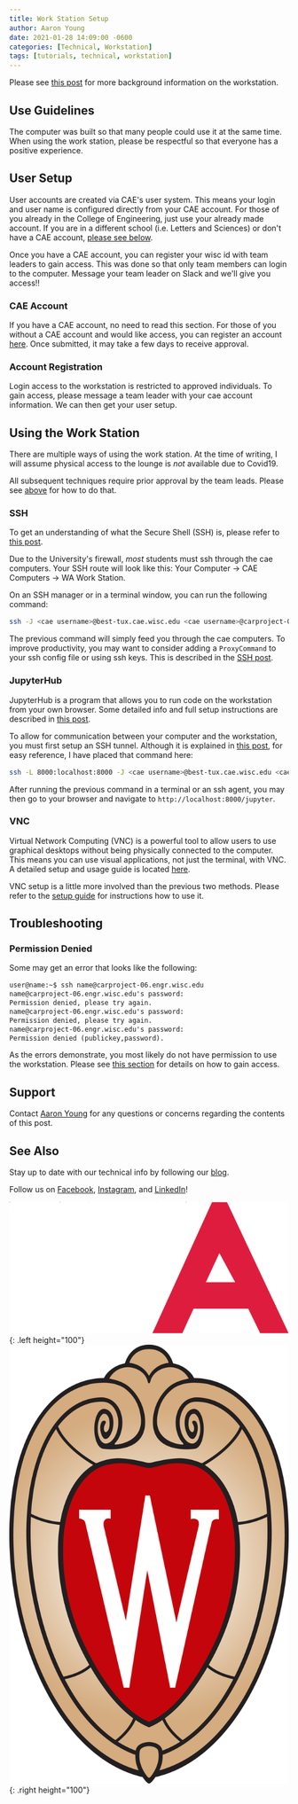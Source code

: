 ```yaml
---
title: Work Station Setup
author: Aaron Young
date: 2021-01-28 14:09:00 -0600
categories: [Technical, Workstation]
tags: [tutorials, technical, workstation]
---
```


Please see [this post](/posts/work-station-info) for more background information on the workstation.

## Use Guidelines

The computer was built so that many people could use it at the same time. When using the work station, please be respectful so that everyone has a positive experience.

## User Setup

User accounts are created via CAE's user system. This means your login and user name is configured directly from your CAE account. For those of you already in the College of Engineering, just use your already made account. If you are in a different school (i.e. Letters and Sciences) or don't have a CAE account, [please see below](#cae-account).

Once you have a CAE account, you can register your wisc id with team leaders to gain access. This was done so that only team members can login to the computer. Message your team leader on Slack and we'll give you access!!

### CAE Account

If you have a CAE account, no need to read this section. For those of you without a CAE account and would like access, you can register an account [here](https://newuser.my.cae.wisc.edu/account). Once submitted, it may take a few days to receive approval.

### Account Registration

Login access to the workstation is restricted to approved individuals. To gain access, please message a team leader with your cae account information. We can then get your user setup.

## Using the Work Station

There are multiple ways of using the work station. At the time of writing, I will assume physical access to the lounge is _not_ available due to Covid19.

All subsequent techniques require prior approval by the team leads. Please see [above](#account-registration) for how to do that.

### SSH

To get an understanding of what the Secure Shell (SSH) is, please refer to [this post](/posts/ssh).

Due to the University's firewall, _most_ students must ssh through the cae computers. Your SSH route will look like this: Your Computer -> CAE Computers -> WA Work Station.

On an SSH manager or in a terminal window, you can run the following command:
```bash
ssh -J <cae username>@best-tux.cae.wisc.edu <cae username>@carproject-06.engr.wisc.edu
```

The previous command will simply feed you through the cae computers. To improve productivity, you may want to consider adding a `ProxyCommand` to your ssh config file or using ssh keys. This is described in the [SSH post](/posts/ssh).

### JupyterHub

JupyterHub is a program that allows you to run code on the workstation from your own browser. Some detailed info and full setup instructions are described in [this post](/posts/jupyter-hub).

To allow for communication between your computer and the workstation, you must first setup an SSH tunnel. Although it is explained in [this post](/posts/jupyter-hub), for easy reference, I have placed that command here:
```bash
ssh -L 8000:localhost:8000 -J <cae username>@best-tux.cae.wisc.edu <cae username>@carproject-06.engr.wisc.edu
```

After running the previous command in a terminal or an ssh agent, you may then go to your browser and navigate to `http://localhost:8000/jupyter`.

### VNC

Virtual Network Computing (VNC) is a powerful tool to allow users to use graphical desktops without being physically connected to the computer. This means you can use visual applications, not just the terminal, with VNC. A detailed setup and usage guide is located [here](/posts/vnc).

VNC setup is a little more involved than the previous two methods. Please refer to the [setup guide](/posts/vnc) for instructions how to use it.

## Troubleshooting

### Permission Denied

Some may get an error that looks like the following:
```console
user@name:~$ ssh name@carproject-06.engr.wisc.edu
name@carproject-06.engr.wisc.edu's password:
Permission denied, please try again.
name@carproject-06.engr.wisc.edu's password:
Permission denied, please try again.
name@carproject-06.engr.wisc.edu's password:
Permission denied (publickey,password).
```

As the errors demonstrate, you most likely do not have permission to use the workstation. Please see [this section](/posts/work-station-setup#account-registration) for details on how to gain access.

## Support

Contact [Aaron Young](mailto:aryoung5@wisc.edu) for any questions or concerns regarding the contents of this post.

## See Also

Stay up to date with our technical info by following our [blog](https://www.wisconsinautonomous.org/blog).

Follow us on [Facebook](https://www.facebook.com/wisconsinautonomous/), [Instagram](https://www.instagram.com/wisconsinautonomous/), and [LinkedIn](https://www.linkedin.com/company/wisconsin-autonomous/about/)!

![WA Logo](/assets/img/logos/wa-white.png){: .left height="100"}
![Wisconsin Crest](/assets/img/logos/uw-crest.png){: .right height="100"}